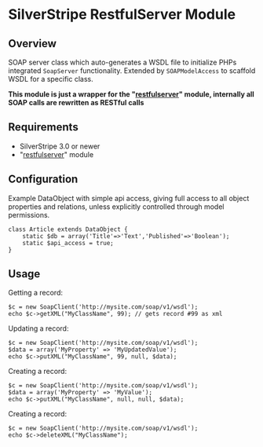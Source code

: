 # SilverStripe RestfulServer Module

## Overview

SOAP server class which auto-generates a WSDL file to initialize PHPs integrated `SoapServer` functionality.
Extended by `SOAPModelAccess` to scaffold WSDL for a specific class.

**This module is just a wrapper for the "[restfulserver](https://github.com/silverstripe/silverstripe-restfulserver)" module,
internally all SOAP calls are rewritten as RESTful calls**

## Requirements

 * SilverStripe 3.0 or newer
 * "[restfulserver](https://github.com/silverstripe/silverstripe-restfulserver)" module

## Configuration

Example DataObject with simple api access, giving full access to all object properties and relations,
unless explicitly controlled through model permissions.

	class Article extends DataObject {
		static $db = array('Title'=>'Text','Published'=>'Boolean');
		static $api_access = true;
	}

## Usage

Getting a record:

	$c = new SoapClient('http://mysite.com/soap/v1/wsdl');
	echo $c->getXML("MyClassName", 99); // gets record #99 as xml

Updating a record:

	$c = new SoapClient('http://mysite.com/soap/v1/wsdl');
	$data = array('MyProperty' => 'MyUpdatedValue');
	echo $c->putXML("MyClassName", 99, null, $data);

Creating a record:

	$c = new SoapClient('http://mysite.com/soap/v1/wsdl');
	$data = array('MyProperty' => 'MyValue');
	echo $c->putXML("MyClassName", null, null, $data);

Creating a record:

	$c = new SoapClient('http://mysite.com/soap/v1/wsdl');
	echo $c->deleteXML("MyClassName");
